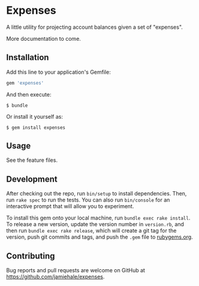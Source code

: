# Expenses

A little utility for projecting account balances given a set of "expenses".

More documentation to come.

## Installation

Add this line to your application's Gemfile:

```ruby
gem 'expenses'
```

And then execute:

    $ bundle

Or install it yourself as:

    $ gem install expenses

## Usage

See the feature files.

## Development

After checking out the repo, run `bin/setup` to install dependencies. Then, run `rake spec` to run the tests. You can also run `bin/console` for an interactive prompt that will allow you to experiment.

To install this gem onto your local machine, run `bundle exec rake install`. To release a new version, update the version number in `version.rb`, and then run `bundle exec rake release`, which will create a git tag for the version, push git commits and tags, and push the `.gem` file to [rubygems.org](https://rubygems.org).

## Contributing

Bug reports and pull requests are welcome on GitHub at https://github.com/jamiehale/expenses.

